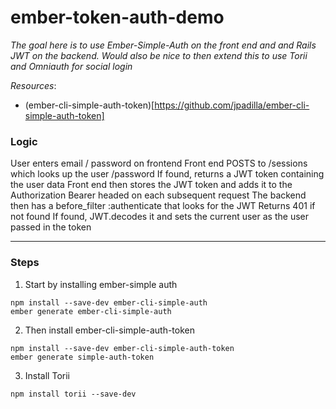 # ember-token-auth-demo

*The goal here is to use Ember-Simple-Auth on the front end and and Rails JWT on the backend. Would also be nice to then extend this to use Torii and Omniauth for social login*

_Resources_:
* (ember-cli-simple-auth-token)[https://github.com/jpadilla/ember-cli-simple-auth-token]

### Logic

User enters email / password on frontend
Front end POSTS to /sessions which looks up the user /password
If found, returns a JWT token containing the user data
Front end then stores the JWT token and adds it to the Authorization Bearer headed on each subsequent request
The backend then has a before_filter :authenticate that looks for the JWT
Returns 401 if not found
If found, JWT.decodes it and sets the current user as the user passed in the token

---

### Steps


1. Start by installing ember-simple auth

```
npm install --save-dev ember-cli-simple-auth
ember generate ember-cli-simple-auth
```

2. Then install ember-cli-simple-auth-token
```
npm install --save-dev ember-cli-simple-auth-token
ember generate simple-auth-token
```

3. Install Torii
```
npm install torii --save-dev
```